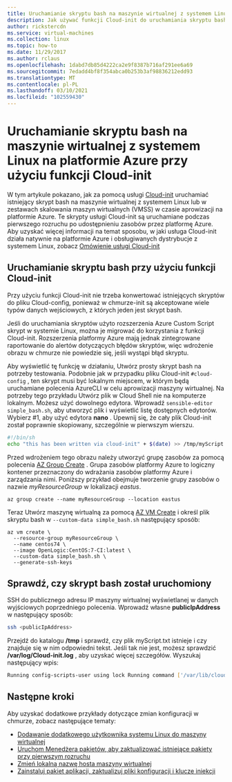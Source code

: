 ```yaml
---
title: Uruchamianie skryptu bash na maszynie wirtualnej z systemem Linux na platformie Azure przy użyciu funkcji Cloud-init
description: Jak używać funkcji Cloud-init do uruchamiania skryptu bash na maszynie wirtualnej z systemem Linux podczas tworzenia przy użyciu interfejsu wiersza polecenia platformy Azure
author: rickstercdn
ms.service: virtual-machines
ms.collection: linux
ms.topic: how-to
ms.date: 11/29/2017
ms.author: rclaus
ms.openlocfilehash: 1dabd7db85d4222ca2e9f8387b716af291ee6a69
ms.sourcegitcommit: 7edadd4bf8f354abca0b253b3af98836212edd93
ms.translationtype: MT
ms.contentlocale: pl-PL
ms.lasthandoff: 03/10/2021
ms.locfileid: "102559430"
---
```

# <a name="use-cloud-init-to-run-a-bash-script-in-a-linux-vm-in-azure"></a>Uruchamianie skryptu bash na maszynie wirtualnej z systemem Linux na platformie Azure przy użyciu funkcji Cloud-init
W tym artykule pokazano, jak za pomocą usługi [Cloud-init](https://cloudinit.readthedocs.io) uruchamiać istniejący skrypt bash na maszynie wirtualnej z systemem Linux lub w zestawach skalowania maszyn wirtualnych (VMSS) w czasie aprowizacji na platformie Azure. Te skrypty usługi Cloud-init są uruchamiane podczas pierwszego rozruchu po udostępnieniu zasobów przez platformę Azure. Aby uzyskać więcej informacji na temat sposobu, w jaki usługa Cloud-init działa natywnie na platformie Azure i obsługiwanych dystrybucje z systemem Linux, zobacz [Omówienie usługi Cloud-init](using-cloud-init.md)

## <a name="run-a-bash-script-with-cloud-init"></a>Uruchamianie skryptu bash przy użyciu funkcji Cloud-init
Przy użyciu funkcji Cloud-init nie trzeba konwertować istniejących skryptów do pliku Cloud-config, ponieważ w chmurze-init są akceptowane wiele typów danych wejściowych, z których jeden jest skrypt bash.

Jeśli do uruchamiania skryptów użyto rozszerzenia Azure Custom Script skrypt w systemie Linux, można je migrować do korzystania z funkcji Cloud-init. Rozszerzenia platformy Azure mają jednak zintegrowane raportowanie do alertów dotyczących błędów skryptów, więc wdrożenie obrazu w chmurze nie powiedzie się, jeśli wystąpi błąd skryptu.

Aby wyświetlić tę funkcję w działaniu, Utwórz prosty skrypt bash na potrzeby testowania. Podobnie jak w przypadku pliku Cloud-init `#cloud-config` , ten skrypt musi być lokalnym miejscem, w którym będą uruchamiane polecenia AzureCLI w celu aprowizacji maszyny wirtualnej.  Na potrzeby tego przykładu Utwórz plik w Cloud Shell nie na komputerze lokalnym. Możesz użyć dowolnego edytora. Wprowadź `sensible-editor simple_bash.sh`, aby utworzyć plik i wyświetlić listę dostępnych edytorów. Wybierz #1, aby użyć edytora **nano** . Upewnij się, że cały plik Cloud-init został poprawnie skopiowany, szczególnie w pierwszym wierszu.  

```bash
#!/bin/sh
echo "this has been written via cloud-init" + $(date) >> /tmp/myScript.txt
```

Przed wdrożeniem tego obrazu należy utworzyć grupę zasobów za pomocą polecenia [AZ Group Create](/cli/azure/group) . Grupa zasobów platformy Azure to logiczny kontener przeznaczony do wdrażania zasobów platformy Azure i zarządzania nimi. Poniższy przykład obejmuje tworzenie grupy zasobów o nazwie *myResourceGroup* w lokalizacji *eastus*.

```azurecli-interactive 
az group create --name myResourceGroup --location eastus
```

Teraz Utwórz maszynę wirtualną za pomocą [AZ VM Create](/cli/azure/vm) i określ plik skryptu bash w `--custom-data simple_bash.sh` następujący sposób:

```azurecli-interactive 
az vm create \
  --resource-group myResourceGroup \
  --name centos74 \
  --image OpenLogic:CentOS:7-CI:latest \
  --custom-data simple_bash.sh \
  --generate-ssh-keys 
```
## <a name="verify-bash-script-has-run"></a>Sprawdź, czy skrypt bash został uruchomiony
SSH do publicznego adresu IP maszyny wirtualnej wyświetlanej w danych wyjściowych poprzedniego polecenia. Wprowadź własne **publicIpAddress** w następujący sposób:

```bash
ssh <publicIpAddress>
```

Przejdź do katalogu **/tmp** i sprawdź, czy plik myScript.txt istnieje i czy znajduje się w nim odpowiedni tekst.  Jeśli tak nie jest, możesz sprawdzić **/var/log/Cloud-init.log** , aby uzyskać więcej szczegółów.  Wyszukaj następujący wpis:

```bash
Running config-scripts-user using lock Running command ['/var/lib/cloud/instance/scripts/part-001']
```

## <a name="next-steps"></a>Następne kroki
Aby uzyskać dodatkowe przykłady dotyczące zmian konfiguracji w chmurze, zobacz następujące tematy:
 
- [Dodawanie dodatkowego użytkownika systemu Linux do maszyny wirtualnej](cloudinit-add-user.md)
- [Uruchom Menedżera pakietów, aby zaktualizować istniejące pakiety przy pierwszym rozruchu](cloudinit-update-vm.md)
- [Zmień lokalną nazwę hosta maszyny wirtualnej](cloudinit-update-vm-hostname.md) 
- [Zainstaluj pakiet aplikacji, zaktualizuj pliki konfiguracji i klucze iniekcji](tutorial-automate-vm-deployment.md)
